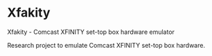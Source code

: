 Xfakity
=======

Xfakity - Comcast XFINITY set-top box hardware emulator

Research project to emulate Comcast XFINITY set-top box hardware.
